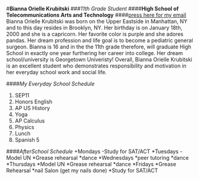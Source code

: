 #**Bianna Orielle Krubitski**
###_11th Grade Student_
####**High School of Telecommunications Arts and Technology**
####[press here for my email](biannak6288@hstat.org)
Bianna Orielle Krubitski was born on the Upper Eastside in Manhattan, NY and to this day resides in Brooklyn, NY. Her birthday is on January 18th, 2000 and she is a capricorn. Her favorite color is purple and she adores pandas. Her dream profession and life goal is to become a pediatric general surgeon. Bianna is 16 and in the the 11th grade therefore, will graduate High School in exactly one year furthering her career into college. Her dream school/university is Georgetown Univeristy! Overall, Bianna Orielle Krubitski is an excellent student who demonstrates responsibility and motivation in her everyday school work and social life.


####_My Everyday School Schedule_
1. SEP11
2. Honors English 
3. AP US History 
4. Yoga 
5. AP Calculus 
6. Physics 
7. Lunch 
8. Spanish 5

####_AfterSchool Schedule_
+Mondays
    -Study for SAT/ACT
*Tuesdays
    -Model UN
 *Grease rehearsal
 *dance
*Wednesdays
 *peer tutoring
 *dance
*Thursdays
 *Model UN
 *Grease rehearsal
 *dance
*Fridays
 *Grease Rehearsal
 *nail Salon (get my nails done)
 *Study for SAT/ACT
    